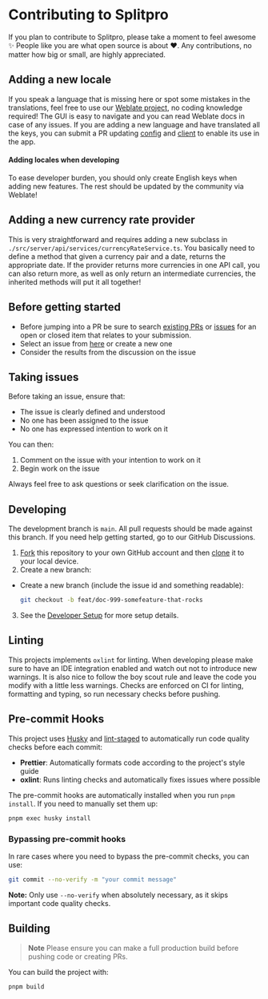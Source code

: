 # Contributing to Splitpro

If you plan to contribute to Splitpro, please take a moment to feel awesome ✨ People like you are what open source is about ♥. Any contributions, no matter how big or small, are highly appreciated.

## Adding a new locale

If you speak a language that is missing here or spot some mistakes in the translations, feel free to use our [Weblate project](https://hosted.weblate.org/projects/splitpro/), no coding knowledge required! The GUI is easy to navigate and you can read Weblate docs in case of any issues. If you are adding a new language and have translated all the keys, you can submit a PR updating [config](./next-i18next.config.js) and [client](./src/utils/i18n/client.ts) to enable its use in the app.

#### Adding locales when developing

To ease developer burden, you should only create English keys when adding new features. The rest should be updated by the community via Weblate!

## Adding a new currency rate provider

This is very straightforward and requires adding a new subclass in `./src/server/api/services/currencyRateService.ts`. You basically need to define a method that given a currency pair and a date, returns the appropriate date. If the provider returns more currencies in one API call, you can also return more, as well as only return an intermediate currencies, the inherited methods will put it all together!

## Before getting started

- Before jumping into a PR be sure to search [existing PRs](https://github.com/oss-apps/split-pro/pulls) or [issues](https://github.com/oss-apps/split-pro/issues) for an open or closed item that relates to your submission.
- Select an issue from [here](https://github.com/oss-apps/split-pro/issues) or create a new one
- Consider the results from the discussion on the issue

## Taking issues

Before taking an issue, ensure that:

- The issue is clearly defined and understood
- No one has been assigned to the issue
- No one has expressed intention to work on it

You can then:

1. Comment on the issue with your intention to work on it
2. Begin work on the issue

Always feel free to ask questions or seek clarification on the issue.

## Developing

The development branch is <code>main</code>. All pull requests should be made against this branch. If you need help getting started, go to our GitHub Discussions.

1. [Fork](https://help.github.com/articles/fork-a-repo/) this repository to your
   own GitHub account and then
   [clone](https://help.github.com/articles/cloning-a-repository/) it to your local device.
2. Create a new branch:

- Create a new branch (include the issue id and something readable):

  ```sh
  git checkout -b feat/doc-999-somefeature-that-rocks
  ```

3. See the [Developer Setup](https://github.com/oss-apps/split-pro?tab=readme-ov-file#developer-setup) for more setup details.

## Linting

This projects implements `oxlint` for linting. When developing please make sure to have an IDE integration enabled and watch out not to introduce new warnings. It is also nice to follow the boy scout rule and leave the code you modify with a little less warnings. Checks are enforced on CI for linting, formatting and typing, so run necessary checks before pushing.

## Pre-commit Hooks

This project uses [Husky](https://typicode.github.io/husky/) and [lint-staged](https://github.com/okonet/lint-staged) to automatically run code quality checks before each commit:

- **Prettier**: Automatically formats code according to the project's style guide
- **oxlint**: Runs linting checks and automatically fixes issues where possible

The pre-commit hooks are automatically installed when you run `pnpm install`. If you need to manually set them up:

```bash
pnpm exec husky install
```

### Bypassing pre-commit hooks

In rare cases where you need to bypass the pre-commit checks, you can use:

```bash
git commit --no-verify -m "your commit message"
```

**Note:** Only use `--no-verify` when absolutely necessary, as it skips important code quality checks.

## Building

> **Note**
> Please ensure you can make a full production build before pushing code or creating PRs.

You can build the project with:

```bash
pnpm build
```
